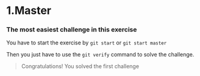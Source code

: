 # **1.Master**
### The most easiest challenge in this exercise

You have to start the exercise by `git start` or `git start master`

Then you just have to use the `git verify` command to solve the challenge.

> Congratulations! You solved the first challenge
